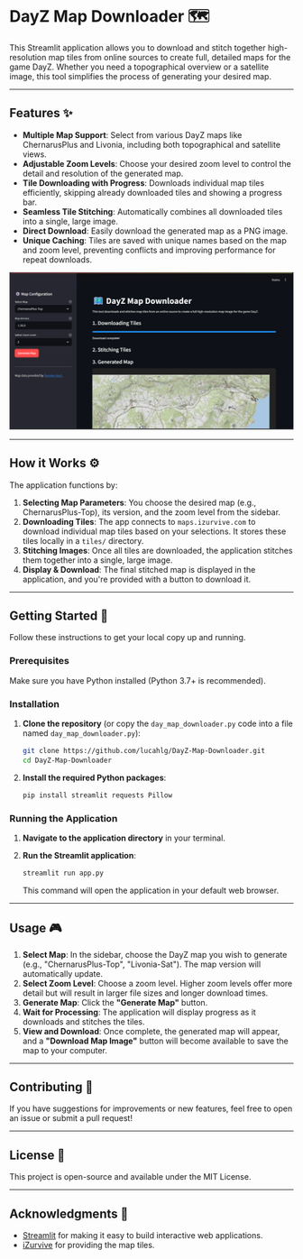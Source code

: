 # DayZ Map Downloader 🗺️

This Streamlit application allows you to download and stitch together high-resolution map tiles from online sources to create full, detailed maps for the game DayZ. Whether you need a topographical overview or a satellite image, this tool simplifies the process of generating your desired map.

-----

## Features ✨

  * **Multiple Map Support**: Select from various DayZ maps like ChernarusPlus and Livonia, including both topographical and satellite views.
  * **Adjustable Zoom Levels**: Choose your desired zoom level to control the detail and resolution of the generated map.
  * **Tile Downloading with Progress**: Downloads individual map tiles efficiently, skipping already downloaded tiles and showing a progress bar.
  * **Seamless Tile Stitching**: Automatically combines all downloaded tiles into a single, large image.
  * **Direct Download**: Easily download the generated map as a PNG image.
  * **Unique Caching**: Tiles are saved with unique names based on the map and zoom level, preventing conflicts and improving performance for repeat downloads.


 ![DayZ Map Downloader Screenshot](src\screenshot-1.png)

-----

## How it Works ⚙️

The application functions by:

1.  **Selecting Map Parameters**: You choose the desired map (e.g., ChernarusPlus-Top), its version, and the zoom level from the sidebar.
2.  **Downloading Tiles**: The app connects to `maps.izurvive.com` to download individual map tiles based on your selections. It stores these tiles locally in a `tiles/` directory.
3.  **Stitching Images**: Once all tiles are downloaded, the application stitches them together into a single, large image.
4.  **Display & Download**: The final stitched map is displayed in the application, and you're provided with a button to download it.

-----

## Getting Started 🚀

Follow these instructions to get your local copy up and running.

### Prerequisites

Make sure you have Python installed (Python 3.7+ is recommended).

### Installation

1.  **Clone the repository** (or copy the `day_map_downloader.py` code into a file named `day_map_downloader.py`):

    ```bash
    git clone https://github.com/lucahlg/DayZ-Map-Downloader.git
    cd DayZ-Map-Downloader
    ```

2.  **Install the required Python packages**:

    ```bash
    pip install streamlit requests Pillow
    ```

### Running the Application

1.  **Navigate to the application directory** in your terminal.

2.  **Run the Streamlit application**:

    ```bash
    streamlit run app.py
    ```

    This command will open the application in your default web browser.

-----

## Usage 🎮

1.  **Select Map**: In the sidebar, choose the DayZ map you wish to generate (e.g., "ChernarusPlus-Top", "Livonia-Sat"). The map version will automatically update.
2.  **Select Zoom Level**: Choose a zoom level. Higher zoom levels offer more detail but will result in larger file sizes and longer download times.
3.  **Generate Map**: Click the **"Generate Map"** button.
4.  **Wait for Processing**: The application will display progress as it downloads and stitches the tiles.
5.  **View and Download**: Once complete, the generated map will appear, and a **"Download Map Image"** button will become available to save the map to your computer.

-----

## Contributing 🤝

If you have suggestions for improvements or new features, feel free to open an issue or submit a pull request\!

-----

## License 📄

This project is open-source and available under the MIT License.

-----

## Acknowledgments 🙏

  * [Streamlit](https://streamlit.io/) for making it easy to build interactive web applications.
  * [iZurvive](https://www.google.com/search?q=https://maps.izurvive.com/) for providing the map tiles.

